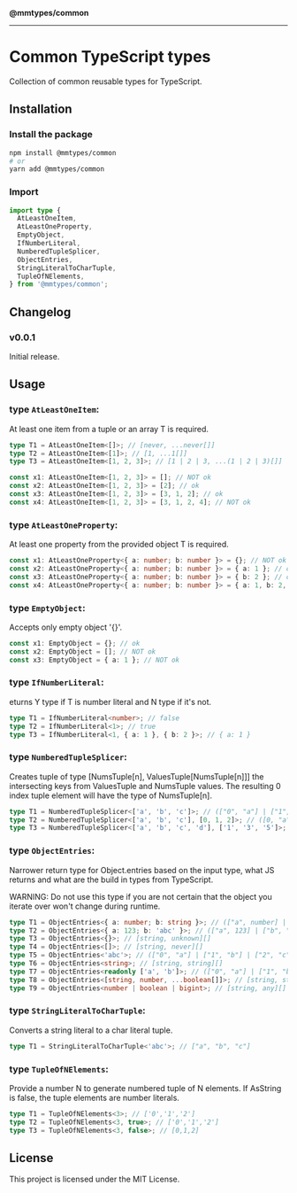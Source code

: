 **@mmtypes/common**

***

# Common TypeScript types

Collection of common reusable types for TypeScript.

## Installation

### Install the package

```sh
npm install @mmtypes/common
# or
yarn add @mmtypes/common
```

### Import

```typescript
import type {
  AtLeastOneItem,
  AtLeastOneProperty,
  EmptyObject,
  IfNumberLiteral,
  NumberedTupleSplicer,
  ObjectEntries,
  StringLiteralToCharTuple,
  TupleOfNElements,
} from '@mmtypes/common';
```

## Changelog

### v0.0.1

Initial release.

## Usage

### type `AtLeastOneItem`:

At least one item from a tuple or an array T is required.

```typescript
type T1 = AtLeastOneItem<[]>; // [never, ...never[]]
type T2 = AtLeastOneItem<[1]>; // [1, ...1[]]
type T3 = AtLeastOneItem<[1, 2, 3]>; // [1 | 2 | 3, ...(1 | 2 | 3)[]]

const x1: AtLeastOneItem<[1, 2, 3]> = []; // NOT ok
const x2: AtLeastOneItem<[1, 2, 3]> = [2]; // ok
const x3: AtLeastOneItem<[1, 2, 3]> = [3, 1, 2]; // ok
const x4: AtLeastOneItem<[1, 2, 3]> = [3, 1, 2, 4]; // NOT ok
```

### type `AtLeastOneProperty`:

At least one property from the provided object T is required.

```typescript
const x1: AtLeastOneProperty<{ a: number; b: number }> = {}; // NOT ok
const x2: AtLeastOneProperty<{ a: number; b: number }> = { a: 1 }; // ok
const x3: AtLeastOneProperty<{ a: number; b: number }> = { b: 2 }; // ok
const x4: AtLeastOneProperty<{ a: number; b: number }> = { a: 1, b: 2, c: 3 }; // NOT ok
```

### type `EmptyObject`:

Accepts only empty object '{}'.

```typescript
const x1: EmptyObject = {}; // ok
const x2: EmptyObject = []; // NOT ok
const x3: EmptyObject = { a: 1 }; // NOT ok
```

### type `IfNumberLiteral`:

eturns Y type if T is number literal and N type if it's not.

```typescript
type T1 = IfNumberLiteral<number>; // false
type T2 = IfNumberLiteral<1>; // true
type T3 = IfNumberLiteral<1, { a: 1 }, { b: 2 }>; // { a: 1 }
```

### type `NumberedTupleSplicer`:

Creates tuple of type [NumsTuple[n], ValuesTuple[NumsTuple[n]]] the intersecting keys from ValuesTuple and NumsTuple values. The resulting 0 index tuple element will have the type of NumsTuple[n].

```typescript
type T1 = NumberedTupleSplicer<['a', 'b', 'c']>; // (["0", "a"] | ["1", "b"] | ["2", "c"])[]
type T2 = NumberedTupleSplicer<['a', 'b', 'c'], [0, 1, 2]>; // ([0, "a"] | [1, "b"] | [2, "c"])[]
type T3 = NumberedTupleSplicer<['a', 'b', 'c', 'd'], ['1', '3', '5']>; // (["1", "b"] | ["3", "d"])[]
```

### type `ObjectEntries`:

Narrower return type for Object.entries based on the input type, what JS returns and what are the build in types from TypeScript.

WARNING: Do not use this type if you are not certain that the object you iterate over won't change during runtime.

```typescript
type T1 = ObjectEntries<{ a: number; b: string }>; // (["a", number] | ["b", string])[]
type T2 = ObjectEntries<{ a: 123; b: 'abc' }>; // (["a", 123] | ["b", "abc"])[]
type T3 = ObjectEntries<{}>; // [string, unknown][]
type T4 = ObjectEntries<[]>; // [string, never][]
type T5 = ObjectEntries<'abc'>; // (["0", "a"] | ["1", "b"] | ["2", "c"])[]
type T6 = ObjectEntries<string>; // [string, string][]
type T7 = ObjectEntries<readonly ['a', 'b']>; // (["0", "a"] | ["1", "b"])[]
type T8 = ObjectEntries<[string, number, ...boolean[]]>; // [string, string | number | boolean][]
type T9 = ObjectEntries<number | boolean | bigint>; // [string, any][]
```

### type `StringLiteralToCharTuple`:

Converts a string literal to a char literal tuple.

```typescript
type T1 = StringLiteralToCharTuple<'abc'>; // ["a", "b", "c"]
```

### type `TupleOfNElements`:

Provide a number N to generate numbered tuple of N elements. If AsString is false, the tuple elements are number literals.

```typescript
type T1 = TupleOfNElements<3>; // ['0','1','2']
type T2 = TupleOfNElements<3, true>; // ['0','1','2']
type T3 = TupleOfNElements<3, false>; // [0,1,2]
```

## License

This project is licensed under the MIT License.
